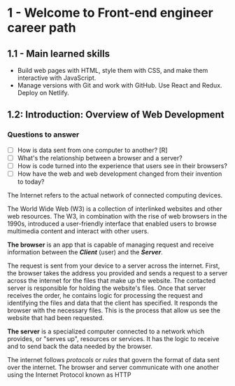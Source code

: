 # 1 - Welcome to Front-end engineer career path

## 1.1 - Main learned skills

- Build web pages with HTML, style them with CSS, and make them interactive with JavaScript.
- Manage versions with Git and work with GitHub.
Use React and Redux.
Deploy on Netlify.

## 1.2: Introduction: Overview of Web Development

### Questions to answer

 - [ ] How is data sent from one computer to another? [R]
 - [ ] What's the relationship between a browser and a server?
 - [ ] How is code turned into the experience that users see in their browsers?
 - [ ] How have the web and web development changed from their invention to today?

The Internet refers to the actual network of connected computing devices.

The World Wide Web (W3) is a collection of interlinked websites and other web resources. The W3, in combination with the rise of web browsers in the 1990s, introduced a user-friendly interface that enabled users to browse multimedia content and interact with other users.

**The browser** is an app that is capable of managing request and receive information between the **_Client_** (user) and the **_Server_**.

<a name="resp_1"> The request is sent from your device to a server across the internet. First, the browser takes the address you provided and sends a request to a server across the internet for the files that make up the website. The contacted server is responsible for holding the website's files. Once that server receives the order, he contains logic for processing the request and identifying the files and data that the client has specified. It responds the browser with the necessary files. This is the process that allow us see the website that had been requested.

**The server** is a specialized computer connected to a network which provides, or "serves up", resources or services. It has the logic to receive and to send back the data needed by the browser.

The internet follows *protocols* or *rules* that govern the format of data sent over the internet. The browser and server communicate with one another using the Internet Protocol known as HTTP

<!--stackedit_data:
eyJoaXN0b3J5IjpbMTQzNzk1Nzc4OCw4MzQ1NDA3MzcsLTE0ND
c2NDEyNzEsMTcyMjYxNTYwNiwzNzIxNTI0MjMsLTQyMzkxOTg1
MSwtMTQ0NDczMjU3NCwxMDMyMzI2NTg5XX0=
-->